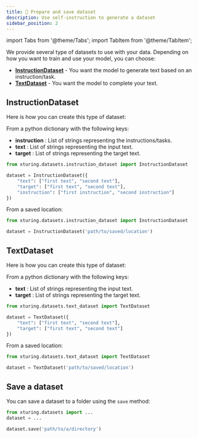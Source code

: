 ```yaml
---
title: 💽 Prepare and save dataset
description: Use self-instruction to generate a dataset
sidebar_position: 2
---
```


<!-- ## Prepare Instruction dataset -->


import Tabs from '@theme/Tabs';
import TabItem from '@theme/TabItem';

<!-- # Using datasets -->

We provide several type of datasets to use with your data. Depending on how you want to train and use your model, you can choose:
- [**InstructionDataset**](#instructiondataset) - You want the model to generate text based on an instruction/task.
- [**TextDataset**](#textdataset) - You want the model to complete your text.

## InstructionDataset

Here is how you can create this type of dataset:

<Tabs>
<TabItem value="dictionary" label="Dictionary">

From a python dictionary with the following keys:

- **instruction** : List of strings representing the instructions/tasks.
- **text** : List of strings representing the input text.
- **target** : List of strings representing the target text.


```python
from xturing.datasets.instruction_dataset import InstructionDataset

dataset = InstructionDataset({
    "text": ["first text", "second text"],
    "target": ["first text", "second text"],
    "instruction": ["first instruction", "second instruction"]
})
```

</TabItem>
<TabItem value="folder" label="Folder">

From a saved location:


```python
from xturing.datasets.instruction_dataset import InstructionDataset

dataset = InstructionDataset('path/to/saved/location')
```

</TabItem>
</Tabs>

## TextDataset

Here is how you can create this type of dataset:

<Tabs>
<TabItem value="dictionary" label="Dictionary">

From a python dictionary with the following keys:

- **text** : List of strings representing the input text.
- **target** : List of strings representing the target text.


```python
from xturing.datasets.text_dataset import TextDataset

dataset = TextDataset({
    "text": ["first text", "second text"],
    "target": ["first text", "second text"]
})
```

</TabItem>
<TabItem value="folder" label="Folder">

From a saved location:


```python
from xturing.datasets.text_dataset import TextDataset

dataset = TextDataset('path/to/saved/location')
```

</TabItem>
</Tabs>

## Save a dataset

You can save a dataset to a folder using the `save` method:

```python
from xturing.datasets import ...
dataset = ...

dataset.save('path/to/a/directory')
```

